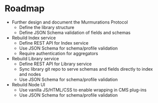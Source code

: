 # Roadmap

- Further design and document the Murmurations Protocol
    - Define the library structure
    - Define JSON Schema validation of fields and schemas
- Rebuild Index service
    - Define REST API for Index service
    - Use JSON Schema for schema/profile validation
    - Require authentication for aggregators
- Rebuild Library service
    - Define REST API for Library service
    - Sync library git repo to serve schemas and fields directly to index and nodes
    - Use JSON Schema for schema/profile validation
- Rebuild Node UI
    - Use vanilla JS/HTML/CSS to enable wrapping in CMS plug-ins
    - Use JSON Schema for schema/profile validation
